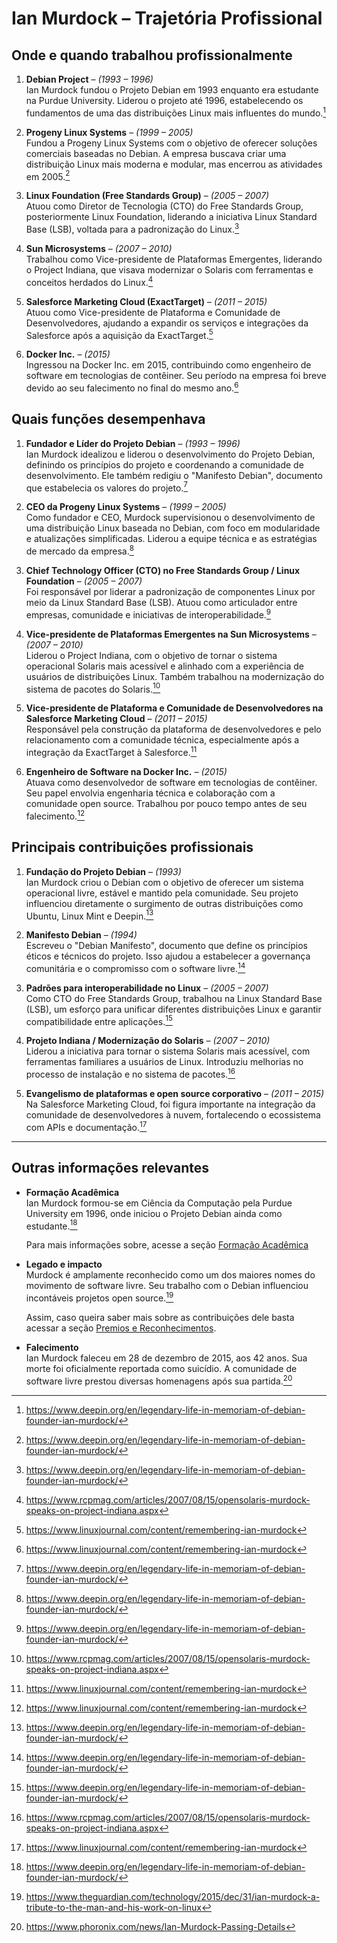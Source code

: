 # Ian Murdock – Trajetória Profissional

## Onde e quando trabalhou profissionalmente

1. **Debian Project** – *(1993 – 1996)*  
   Ian Murdock fundou o Projeto Debian em 1993 enquanto era estudante na Purdue University. Liderou o projeto até 1996, estabelecendo os fundamentos de uma das distribuições Linux mais influentes do mundo.[^1]

2. **Progeny Linux Systems** – *(1999 – 2005)*  
   Fundou a Progeny Linux Systems com o objetivo de oferecer soluções comerciais baseadas no Debian. A empresa buscava criar uma distribuição Linux mais moderna e modular, mas encerrou as atividades em 2005.[^2]

3. **Linux Foundation (Free Standards Group)** – *(2005 – 2007)*  
   Atuou como Diretor de Tecnologia (CTO) do Free Standards Group, posteriormente Linux Foundation, liderando a iniciativa Linux Standard Base (LSB), voltada para a padronização do Linux.[^3]

4. **Sun Microsystems** – *(2007 – 2010)*  
   Trabalhou como Vice-presidente de Plataformas Emergentes, liderando o Project Indiana, que visava modernizar o Solaris com ferramentas e conceitos herdados do Linux.[^4]

5. **Salesforce Marketing Cloud (ExactTarget)** – *(2011 – 2015)*  
   Atuou como Vice-presidente de Plataforma e Comunidade de Desenvolvedores, ajudando a expandir os serviços e integrações da Salesforce após a aquisição da ExactTarget.[^5]

6. **Docker Inc.** – *(2015)*  
   Ingressou na Docker Inc. em 2015, contribuindo como engenheiro de software em tecnologias de contêiner. Seu período na empresa foi breve devido ao seu falecimento no final do mesmo ano.[^6]

## Quais funções desempenhava

1. **Fundador e Líder do Projeto Debian** – *(1993 – 1996)*  
   Ian Murdock idealizou e liderou o desenvolvimento do Projeto Debian, definindo os princípios do projeto e coordenando a comunidade de desenvolvimento. Ele também redigiu o "Manifesto Debian", documento que estabelecia os valores do projeto.[^7]

2. **CEO da Progeny Linux Systems** – *(1999 – 2005)*  
   Como fundador e CEO, Murdock supervisionou o desenvolvimento de uma distribuição Linux baseada no Debian, com foco em modularidade e atualizações simplificadas. Liderou a equipe técnica e as estratégias de mercado da empresa.[^8]

3. **Chief Technology Officer (CTO) no Free Standards Group / Linux Foundation** – *(2005 – 2007)*  
   Foi responsável por liderar a padronização de componentes Linux por meio da Linux Standard Base (LSB). Atuou como articulador entre empresas, comunidade e iniciativas de interoperabilidade.[^9]

4. **Vice-presidente de Plataformas Emergentes na Sun Microsystems** – *(2007 – 2010)*  
   Liderou o Project Indiana, com o objetivo de tornar o sistema operacional Solaris mais acessível e alinhado com a experiência de usuários de distribuições Linux. Também trabalhou na modernização do sistema de pacotes do Solaris.[^10]

5. **Vice-presidente de Plataforma e Comunidade de Desenvolvedores na Salesforce Marketing Cloud** – *(2011 – 2015)*  
   Responsável pela construção da plataforma de desenvolvedores e pelo relacionamento com a comunidade técnica, especialmente após a integração da ExactTarget à Salesforce.[^11]

6. **Engenheiro de Software na Docker Inc.** – *(2015)*  
   Atuava como desenvolvedor de software em tecnologias de contêiner. Seu papel envolvia engenharia técnica e colaboração com a comunidade open source. Trabalhou por pouco tempo antes de seu falecimento.[^12]

## Principais contribuições profissionais

1. **Fundação do Projeto Debian** – *(1993)*  
   Ian Murdock criou o Debian com o objetivo de oferecer um sistema operacional livre, estável e mantido pela comunidade. Seu projeto influenciou diretamente o surgimento de outras distribuições como Ubuntu, Linux Mint e Deepin.[^13]

2. **Manifesto Debian** – *(1994)*  
   Escreveu o "Debian Manifesto", documento que define os princípios éticos e técnicos do projeto. Isso ajudou a estabelecer a governança comunitária e o compromisso com o software livre.[^14]

3. **Padrões para interoperabilidade no Linux** – *(2005 – 2007)*  
   Como CTO do Free Standards Group, trabalhou na Linux Standard Base (LSB), um esforço para unificar diferentes distribuições Linux e garantir compatibilidade entre aplicações.[^15]

4. **Projeto Indiana / Modernização do Solaris** – *(2007 – 2010)*  
   Liderou a iniciativa para tornar o sistema Solaris mais acessível, com ferramentas familiares a usuários de Linux. Introduziu melhorias no processo de instalação e no sistema de pacotes.[^16]

5. **Evangelismo de plataformas e open source corporativo** – *(2011 – 2015)*  
   Na Salesforce Marketing Cloud, foi figura importante na integração da comunidade de desenvolvedores à nuvem, fortalecendo o ecossistema com APIs e documentação.[^17]

---

## Outras informações relevantes

- **Formação Acadêmica**  
  Ian Murdock formou-se em Ciência da Computação pela Purdue University em 1996, onde iniciou o Projeto Debian ainda como estudante.[^18]

  Para mais informações sobre, acesse a seção [Formação Acadêmica](formacao-academica.md)

- **Legado e impacto**  
  Murdock é amplamente reconhecido como um dos maiores nomes do movimento de software livre. Seu trabalho com o Debian influenciou incontáveis projetos open source.[^19]

  Assim, caso queira saber mais sobre as contribuições dele basta acessar a seção [Premios e Reconhecimentos](premios-e-reconhecimentos.md).

- **Falecimento**  
  Ian Murdock faleceu em 28 de dezembro de 2015, aos 42 anos. Sua morte foi oficialmente reportada como suicídio. A comunidade de software livre prestou diversas homenagens após sua partida.[^20]


[^1]: https://www.deepin.org/en/legendary-life-in-memoriam-of-debian-founder-ian-murdock/  
[^2]: https://www.deepin.org/en/legendary-life-in-memoriam-of-debian-founder-ian-murdock/  
[^3]: https://www.deepin.org/en/legendary-life-in-memoriam-of-debian-founder-ian-murdock/  
[^4]: https://www.rcpmag.com/articles/2007/08/15/opensolaris-murdock-speaks-on-project-indiana.aspx  
[^5]: https://www.linuxjournal.com/content/remembering-ian-murdock  
[^6]: https://www.linuxjournal.com/content/remembering-ian-murdock
[^7]: https://www.deepin.org/en/legendary-life-in-memoriam-of-debian-founder-ian-murdock/  
[^8]: https://www.deepin.org/en/legendary-life-in-memoriam-of-debian-founder-ian-murdock/  
[^9]: https://www.deepin.org/en/legendary-life-in-memoriam-of-debian-founder-ian-murdock/  
[^10]: https://www.rcpmag.com/articles/2007/08/15/opensolaris-murdock-speaks-on-project-indiana.aspx  
[^11]: https://www.linuxjournal.com/content/remembering-ian-murdock  
[^12]: https://www.linuxjournal.com/content/remembering-ian-murdock
[^13]: https://www.deepin.org/en/legendary-life-in-memoriam-of-debian-founder-ian-murdock/  
[^14]: https://www.deepin.org/en/legendary-life-in-memoriam-of-debian-founder-ian-murdock/  
[^15]: https://www.deepin.org/en/legendary-life-in-memoriam-of-debian-founder-ian-murdock/  
[^16]: https://www.rcpmag.com/articles/2007/08/15/opensolaris-murdock-speaks-on-project-indiana.aspx  
[^17]: https://www.linuxjournal.com/content/remembering-ian-murdock  
[^18]: https://www.deepin.org/en/legendary-life-in-memoriam-of-debian-founder-ian-murdock/  
[^19]: https://www.theguardian.com/technology/2015/dec/31/ian-murdock-a-tribute-to-the-man-and-his-work-on-linux  
[^20]: https://www.phoronix.com/news/Ian-Murdock-Passing-Details

